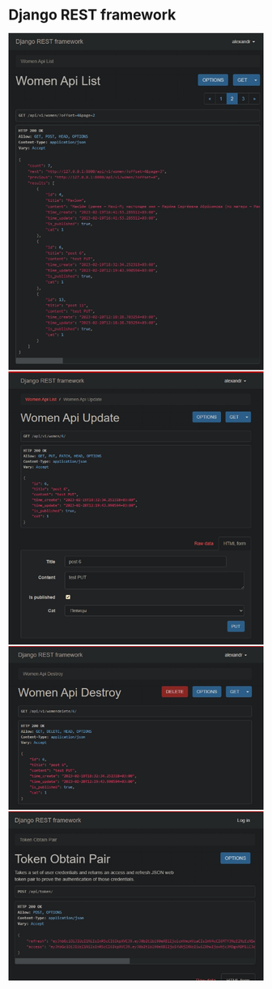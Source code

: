 # Django REST framework

![Alt text](drfsite/screens/screen_1.jpg "title")
![Alt text](drfsite/screens/screen_2.jpg "title")
![Alt text](drfsite/screens/screen_3.jpg "title")
![Alt text](drfsite/screens/screen_4.jpg "title")